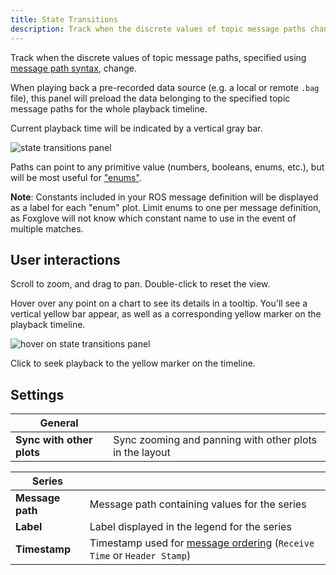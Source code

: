 ```yaml
---
title: State Transitions
description: Track when the discrete values of topic message paths change.
---
```


Track when the discrete values of topic message paths, specified using [message path syntax](/docs/studio/app-concepts/message-path-syntax), change.

When playing back a pre-recorded data source (e.g. a local or remote `.bag` file), this panel will preload the data belonging to the specified topic message paths for the whole playback timeline.

Current playback time will be indicated by a vertical gray bar.

![state transitions panel](/img/docs/visualizing/panels/state-transitions/panel.webp)

Paths can point to any primitive value (numbers, booleans, enums, etc.), but will be most useful for ["enums"](/docs/studio/annotating-data).

**Note**: Constants included in your ROS message definition will be displayed as a label for each "enum" plot. Limit enums to one per message definition, as Foxglove will not know which constant name to use in the event of multiple matches.

## User interactions

Scroll to zoom, and drag to pan. Double-click to reset the view.

Hover over any point on a chart to see its details in a tooltip. You'll see a vertical yellow bar appear, as well as a corresponding yellow marker on the playback timeline.

![hover on state transitions panel](/img/docs/visualizing/panels/state-transitions/hover.webp)

Click to seek playback to the yellow marker on the timeline.

## Settings

| General                   |                                                         |
| ------------------------- | ------------------------------------------------------- |
| **Sync with other plots** | Sync zooming and panning with other plots in the layout |

| Series           |                                                                                                                               |
| ---------------- | ----------------------------------------------------------------------------------------------------------------------------- |
| **Message path** | Message path containing values for the series                                                                                 |
| **Label**        | Label displayed in the legend for the series                                                                                  |
| **Timestamp**    | Timestamp used for [message ordering](/docs/studio/app-concepts/playback#message-ordering) (`Receive Time` or `Header Stamp`) |
